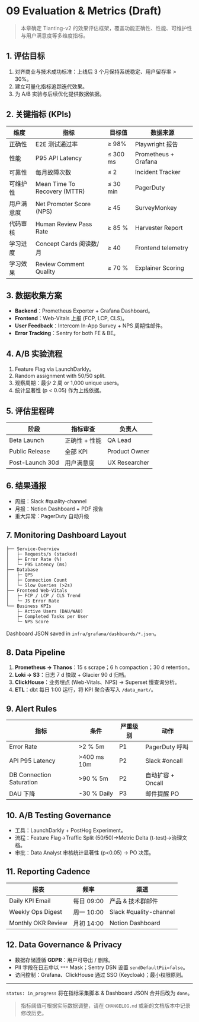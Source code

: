 <!-- status: in_progress -->

# 09 Evaluation & Metrics (Draft)

> 本章确定 Tianting-v2 的效果评估框架，覆盖功能正确性、性能、可维护性与用户满意度等多维度指标。

## 1. 评估目标
1. 对齐商业与技术成功标准：上线后 3 个月保持系统稳定、用户留存率 > 30%。
2. 建立可量化指标追踪迭代效果。
3. 为 A/B 实验与后续优化提供数据依据。

## 2. 关键指标 (KPIs)
| 维度 | 指标 | 目标值 | 数据来源 |
|------|------|--------|----------|
| 正确性 | E2E 测试通过率 | ≥ 98% | Playwright 报告 |
| 性能 | P95 API Latency | ≤ 300 ms | Prometheus + Grafana |
| 可靠性 | 每月故障次数 | ≤ 2 | Incident Tracker |
| 可维护性 | Mean Time To Recovery (MTTR) | ≤ 30 min | PagerDuty |
| 用户满意度 | Net Promoter Score (NPS) | ≥ 45 | SurveyMonkey |
| 代码审核 | Human Review Pass Rate | ≥ 85 % | Harvester Report |
| 学习进度 | Concept Cards 阅读数/月 | ≥ 40 | Frontend telemetry |
| 学习效果 | Review Comment Quality | ≥ 70 % | Explainer Scoring |

## 3. 数据收集方案
- **Backend**：Prometheus Exporter + Grafana Dashboard。
- **Frontend**：Web-Vitals 上报 (FCP, LCP, CLS)。
- **User Feedback**：Intercom In-App Survey + NPS 周期性邮件。
- **Error Tracking**：Sentry for both FE & BE。

## 4. A/B 实验流程
1. Feature Flag via LaunchDarkly。
2. Random assignment with 50/50 split.
3. 观察周期：最少 2 周 or 1,000 unique users。
4. 统计显著性 (p < 0.05) 作为上线依据。

## 5. 评估里程碑
| 阶段 | 指标审查 | 负责人 |
|------|-----------|--------|
| Beta Launch | 正确性 + 性能 | QA Lead |
| Public Release | 全部 KPI | Product Owner |
| Post-Launch 30d | 用户满意度 | UX Researcher |

## 6. 结果通报
- 周报：Slack #quality-channel
- 月报：Notion Dashboard + PDF 报告
- 重大异常：PagerDuty 自动升级

## 7. Monitoring Dashboard Layout
```
├── Service-Overview
│   ├─ Requests/s (stacked)
│   ├─ Error Rate (%)
│   └─ P95 Latency (ms)
├── Database
│   ├─ QPS
│   ├─ Connection Count
│   └─ Slow Queries (>2s)
├── Frontend Web-Vitals
│   ├─ FCP / LCP / CLS Trend
│   └─ JS Error Rate
└── Business KPIs
    ├─ Active Users (DAU/WAU)
    ├─ Completed Tasks per User
    └─ NPS Score
```
Dashboard JSON saved in `infra/grafana/dashboards/*.json`。

## 8. Data Pipeline
1. **Prometheus → Thanos**：15 s scrape；6 h compaction；30 d retention。  
2. **Loki → S3**：日志 7 d 快取 + Glacier 90 d 归档。  
3. **ClickHouse**：业务埋点 (Web-Vitals、NPS) → Superset 慢查询分析。  
4. **ETL**：dbt 每日 1:00 运行，将 KPI 聚合表写入 `/data_mart/`。

## 9. Alert Rules
| 指标 | 条件 | 严重级别 | 动作 |
|------|------|----------|------|
| Error Rate | >2 % 5m | P1 | PagerDuty 呼叫 | 
| API P95 Latency | >400 ms 10m | P2 | Slack #oncall |
| DB Connection Saturation | >90 % 5m | P2 | 自动扩容 + Oncall |
| DAU 下降 | -30 % Daily | P3 | 邮件提醒 PO |

## 10. A/B Testing Governance
- 工具：LaunchDarkly + PostHog Experiment。  
- 流程：Feature Flag→Traffic Split (50/50)→Metric Delta (t-test)→治理文档。  
- 审批：Data Analyst 审核统计显著性 (p<0.05) → PO 决策。

## 11. Reporting Cadence
| 报表 | 频率 | 渠道 |
|------|------|------|
| Daily KPI Email | 每日 09:00 | 产品 & 技术群邮件 |
| Weekly Ops Digest | 周一 10:00 | Slack #quality-channel |
| Monthly OKR Review | 月初 14:00 | Notion Dashboard |

## 12. Data Governance & Privacy
- 数据存储遵循 **GDPR**：用户可导出 / 删除。  
- PII 字段在日志中以 `***` Mask；Sentry DSN 设置 `sendDefaultPii=false`。  
- 访问控制：Grafana、ClickHouse 通过 SSO (Keycloak)；最小权限原则。

---
`status: in_progress` 将在指标采集脚本 & Dashboard JSON 合并后改为 `done`。

> 指标阈值可根据实际数据调整，请在 `CHANGELOG.md` 或新的文档版本中记录修改历史。 
